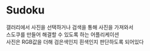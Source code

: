 # Sudoku
갤러리에서 사진을 선택하거나 검색을 통해 사진을 가져와서 <br>
스도쿠를 만들어 해결할 수 있도록 하는 어플리케이션 <br>
사진은 RGB값을 더해 검은색인지 흰색인지 판단하도록 되어있다 <br>
